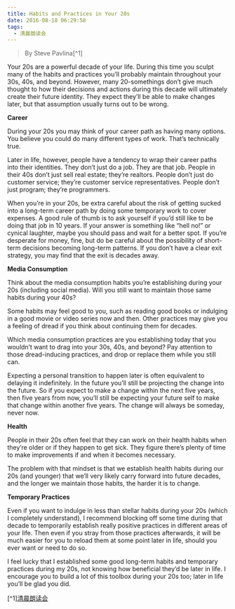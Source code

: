 ```yaml
---
title: Habits and Practices in Your 20s
date: 2016-08-18 06:29:58
tags:
  - 清晨朗读会
---
```


> By Steve Pavlina[^1]

Your 20s are a powerful decade of your life. During this time you sculpt many of the habits and practices you’ll probably maintain throughout your 30s, 40s, and beyond. However, many 20-somethings don’t give much thought to how their decisions and actions during this decade will ultimately create their future identity. They expect they’ll be able to make changes later, but that assumption usually turns out to be wrong.

<!-- more -->
**Career**

During your 20s you may think of your career path as having many options. You believe you could do many different types of work. That’s technically true.

Later in life, however, people have a tendency to wrap their career paths into their identities. They don’t just do a job. They are that job. People in their 40s don’t just sell real estate; they’re realtors. People don’t just do customer service; they’re customer service representatives. People don’t just program; they’re programmers.

When you’re in your 20s, be extra careful about the risk of getting sucked into a long-term career path by doing some temporary work to cover expenses. A good rule of thumb is to ask yourself if you’d still like to be doing that job in 10 years. If your answer is something like “hell no!” or cynical laughter, maybe you should pass and wait for a better spot. If you’re desperate for money, fine, but do be careful about the possibility of short-term decisions becoming long-term patterns. If you don’t have a clear exit strategy, you may find that the exit is decades away.

**Media Consumption**

Think about the media consumption habits you’re establishing during your 20s (including social media). Will you still want to maintain those same habits during your 40s?

Some habits may feel good to you, such as reading good books or indulging in a good movie or video series now and then. Other practices may give you a feeling of dread if you think about continuing them for decades.

Which media consumption practices are you establishing today that you wouldn’t want to drag into your 30s, 40s, and beyond? Pay attention to those dread-inducing practices, and drop or replace them while you still can.

Expecting a personal transition to happen later is often equivalent to delaying it indefinitely. In the future you’ll still be projecting the change into the future. So if you expect to make a change within the next five years, then five years from now, you’ll still be expecting your future self to make that change within another five years. The change will always be someday, never now.

**Health**

People in their 20s often feel that they can work on their health habits when they’re older or if they happen to get sick. They figure there’s plenty of time to make improvements if and when it becomes necessary.

The problem with that mindset is that we establish health habits during our 20s (and younger) that we’ll very likely carry forward into future decades, and the longer we maintain those habits, the harder it is to change.

**Temporary Practices**

Even if you want to indulge in less than stellar habits during your 20s (which I completely understand), I recommend blocking off some time during that decade to temporarily establish really positive practices in different areas of your life. Then even if you stray from those practices afterwards, it will be much easier for you to reload them at some point later in life, should you ever want or need to do so.

I feel lucky that I established some good long-term habits and temporary practices during my 20s, not knowing how beneficial they’d be later in life. I encourage you to build a lot of this toolbox during your 20s too; later in life you’ll be glad you did.

[^1][清晨朗读会](http://mp.weixin.qq.com/s?__biz=MzI1NzIyNjU4Ng==&mid=2247484116&idx=1&sn=7cb5fdc49361d3f9297dc66c3606913d&scene=0#rd)
